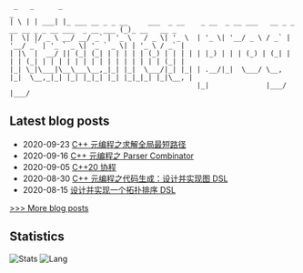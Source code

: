 
```
 _   _      _                                                                                      _
| \ | | ___| |_ ___ __ _ _ __     ___  _ __    _ __  _ __ ___   __ _ _ __ __ _ _ __ ___  _ __ ___ (_)_ __   __ _
|  \| |/ _ \ __/ __/ _` | '_ \   / _ \| '_ \  | '_ \| '__/ _ \ / _` | '__/ _` | '_ ` _ \| '_ ` _ \| | '_ \ / _` |
| |\  |  __/ || (_| (_| | | | | | (_) | | | | | |_) | | | (_) | (_| | | | (_| | | | | | | | | | | | | | | | (_| |
|_| \_|\___|\__\___\__,_|_| |_|  \___/|_| |_| | .__/|_|  \___/ \__, |_|  \__,_|_| |_| |_|_| |_| |_|_|_| |_|\__, |
                                              |_|              |___/                                       |___/
```

## Latest blog posts
- 2020-09-23 [C++ 元编程之求解全局最短路径](https://netcan.github.io/2020/09/23/C-%E5%85%83%E7%BC%96%E7%A8%8B%E4%B9%8B%E6%B1%82%E8%A7%A3%E5%85%A8%E5%B1%80%E6%9C%80%E7%9F%AD%E8%B7%AF%E5%BE%84/)
- 2020-09-16 [C++ 元编程之 Parser Combinator](https://netcan.github.io/2020/09/16/C-%E5%85%83%E7%BC%96%E7%A8%8B%E4%B9%8BParser-Combinator/)
- 2020-09-05 [C++20 协程](https://netcan.github.io/2020/09/05/C-20%E5%8D%8F%E7%A8%8B/)
- 2020-08-30 [C++ 元编程之代码生成：设计并实现图 DSL](https://netcan.github.io/2020/08/30/C-%E5%85%83%E7%BC%96%E7%A8%8B%E4%B9%8B%E4%BB%A3%E7%A0%81%E7%94%9F%E6%88%90%EF%BC%9A%E8%AE%BE%E8%AE%A1%E5%B9%B6%E5%AE%9E%E7%8E%B0%E6%8B%93%E6%89%91%E7%BB%93%E6%9E%84DSL/)
- 2020-08-15 [设计并实现一个拓扑排序 DSL](https://netcan.github.io/2020/08/15/%E8%AE%BE%E8%AE%A1%E5%B9%B6%E5%AE%9E%E7%8E%B0%E4%B8%80%E4%B8%AA%E6%8B%93%E6%89%91%E6%8E%92%E5%BA%8FDSL/)

[>>> More blog posts](https://netcan.github.io/archives/)

## Statistics
![Stats](https://github-readme-stats.vercel.app/api?username=netcan)
![Lang](https://github-readme-stats.vercel.app/api/top-langs/?username=netcan&hide=ipynb,html&layout=compact)
